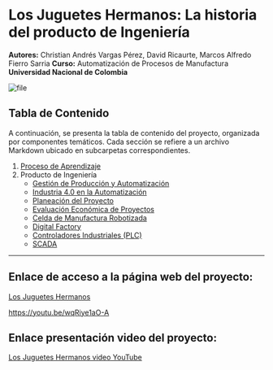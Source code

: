 # Los Juguetes Hermanos: La historia del producto de Ingeniería

**Autores:** Christian Andrés Vargas Pérez, David Ricaurte, Marcos Alfredo Fierro Sarria
**Curso:** Automatización de Procesos de Manufactura  
**Universidad Nacional de Colombia**  


![file](https://github.com/user-attachments/assets/6f6dba6a-8798-49a9-a980-844bcdee794f)

## Tabla de Contenido

A continuación, se presenta la tabla de contenido del proyecto, organizada por componentes temáticos. Cada sección se refiere a un archivo Markdown ubicado en subcarpetas correspondientes.

1. [Proceso de Aprendizaje](./0.%20Proceso%20de%20aprendizaje/aprendizaje.md)
2. Producto de Ingeniería
   - [Gestión de Producción y Automatización](./1.%20Gestión%20de%20Producción%20y%20Automatización/gestion.md)
   - [Industria 4.0 en la Automatización](./2.%20Industria%204.0%20en%20la%20Automatización/industria.md)
   - [Planeación del Proyecto](./3.%20Planeación%20del%20Proyecto/plan.md)
   - [Evaluación Económica de Proyectos](./4.%20Evaluación%20Económica%20de%20Proyectos/ev_economica.md)
   - [Celda de Manufactura Robotizada](./5.%20Celda%20de%20Manufactura%20Robotizada/celda_robot.md)
   - [Digital Factory](./6.%20Digital%20Factory/digital_factory.md)
   - [Controladores Industriales (PLC)](./7.%20Controladores%20industriales%20(PLC)/plc.md)
   - [SCADA](./8.%20SCADA/scada.md)

-------------
## Enlace de acceso a la página web del proyecto: 
[Los Juguetes Hermanos](https://cvarper.github.io/Los-Juguetes-Hermanos/)

https://youtu.be/wqRiye1aO-A
## Enlace presentación video del proyecto: 
[Los Juguetes Hermanos video YouTube](https://youtu.be/wqRiye1aO-A)
